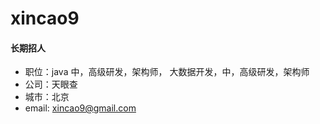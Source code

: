 # xincao9

#### 长期招人

* 职位：java 中，高级研发，架构师， 大数据开发，中，高级研发，架构师
* 公司：天眼查
* 城市：北京
* email: xincao9@gmail.com

